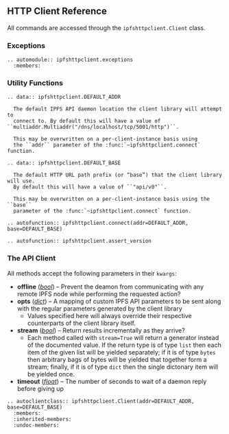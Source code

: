 HTTP Client Reference
--------------------

All commands are accessed through the ``ipfshttpclient.Client`` class.

### Exceptions

```eval_rst
.. automodule:: ipfshttpclient.exceptions
  :members:
```


### Utility Functions

```eval_rst
.. data:: ipfshttpclient.DEFAULT_ADDR

  The default IPFS API daemon location the client library will attempt to
  connect to. By default this will have a value of ``multiaddr.Multiaddr("/dns/localhost/tcp/5001/http")``.
  
  This may be overwritten on a per-client-instance basis using
  the ``addr`` parameter of the :func:`~ipfshttpclient.connect` function.

.. data:: ipfshttpclient.DEFAULT_BASE

  The default HTTP URL path prefix (or “base”) that the client library will use.
  By default this will have a value of ``"api/v0"``.
  
  This may be overwritten on a per-client-instance basis using the ``base``
  parameter of the :func:`~ipfshttpclient.connect` function.

.. autofunction:: ipfshttpclient.connect(addr=DEFAULT_ADDR, base=DEFAULT_BASE)

.. autofunction:: ipfshttpclient.assert_version

```

### The API Client

All methods accept the following parameters in their `kwargs`:

 * **offline** ([*bool*](https://docs.python.org/3/library/functions.html#bool)) – Prevent the deamon from communicating with any remote IPFS node while performing the requested action?
 * **opts** ([*dict*](https://docs.python.org/3/library/stdtypes.html#dict)) – A mapping of custom IPFS API parameters to be sent along with the regular parameters generated by the client library
    * Values specified here will always override their respective counterparts
      of the client library itself.
 * **stream** ([*bool*](https://docs.python.org/3/library/functions.html#bool)) – Return results incrementally as they arrive?
    * Each method called with `stream=True` will return a generator instead
      of the documented value. If the return type is of type `list` then each
      item of the given list will be yielded separately; if it is of type
      `bytes` then arbitrary bags of bytes will be yielded that together form
      a stream; finally, if it is of type `dict` then the single dictonary item
      will be yielded once.
 * **timeout** ([*float*](https://docs.python.org/3/library/functions.html#float)) – The number of seconds to wait of a daemon reply before giving up

```eval_rst
.. autoclientclass:: ipfshttpclient.Client(addr=DEFAULT_ADDR, base=DEFAULT_BASE)
  :members:
  :inherited-members:
  :undoc-members:

```
